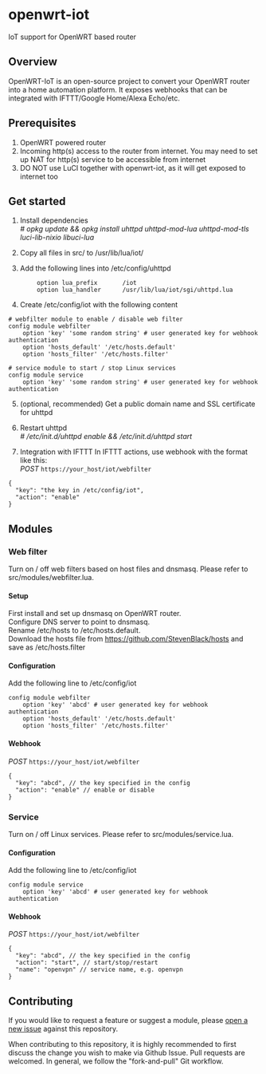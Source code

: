 # openwrt-iot
IoT support for OpenWRT based router

## Overview
OpenWRT-IoT is an open-source project to convert your OpenWRT router into a home automation platform. It exposes webhooks that can be integrated with IFTTT/Google Home/Alexa Echo/etc.

## Prerequisites
1. OpenWRT powered router
2. Incoming http(s) access to the router from internet. You may need to set up NAT for http(s) service to be accessible from internet
3. DO NOT use LuCI together with openwrt-iot, as it will get exposed to internet too

## Get started
1. Install dependencies  
*# opkg update && opkg install uhttpd uhttpd-mod-lua uhttpd-mod-tls luci-lib-nixio libuci-lua*

2. Copy all files in src/ to /usr/lib/lua/iot/

3. Add the following lines into /etc/config/uhttpd
```
        option lua_prefix       /iot
        option lua_handler      /usr/lib/lua/iot/sgi/uhttpd.lua
```

4. Create /etc/config/iot with the following content
```
# webfilter module to enable / disable web filter
config module webfilter
    option 'key' 'some random string' # user generated key for webhook authentication
    option 'hosts_default' '/etc/hosts.default'
    option 'hosts_filter' '/etc/hosts.filter'

# service module to start / stop Linux services
config module service
    option 'key' 'some random string' # user generated key for webhook authentication
```

5. (optional, recommended) Get a public domain name and SSL certificate for uhttpd

6. Restart uhttpd  
*# /etc/init.d/uhttpd enable && /etc/init.d/uhttpd start*

7. Integration with IFTTT
In IFTTT actions, use webhook with the format like this:  
*POST* `https://your_host/iot/webfilter`
```
{
  "key": "the key in /etc/config/iot",
  "action": "enable"
}
```

## Modules
### Web filter
Turn on / off web filters based on host files and dnsmasq. Please refer to src/modules/webfilter.lua.

#### Setup
First install and set up dnsmasq on OpenWRT router.  
Configure DNS server to point to dnsmasq.  
Rename /etc/hosts to /etc/hosts.default.  
Download the hosts file from https://github.com/StevenBlack/hosts and save as /etc/hosts.filter  

#### Configuration
Add the following line to /etc/config/iot
```
config module webfilter
    option 'key' 'abcd' # user generated key for webhook authentication
    option 'hosts_default' '/etc/hosts.default'
    option 'hosts_filter' '/etc/hosts.filter'
```

#### Webhook
*POST* `https://your_host/iot/webfilter`
```
{
  "key": "abcd", // the key specified in the config
  "action": "enable" // enable or disable
}
```

### Service
Turn on / off Linux services. Please refer to src/modules/service.lua.

#### Configuration
Add the following line to /etc/config/iot
```
config module service
    option 'key' 'abcd' # user generated key for webhook authentication
```

#### Webhook
*POST* `https://your_host/iot/webfilter`
```
{
  "key": "abcd", // the key specified in the config
  "action": "start", // start/stop/restart
  "name": "openvpn" // service name, e.g. openvpn
}
```

## Contributing
If you would like to request a feature or suggest a module, please [open a new issue](https://github.com/z-george-ma/openwrt-iot/issues/new) against this repository.

When contributing to this repository, it is highly recommended to first discuss the change you wish to make via Github Issue. Pull requests are welcomed. In general, we follow the "fork-and-pull" Git workflow.
